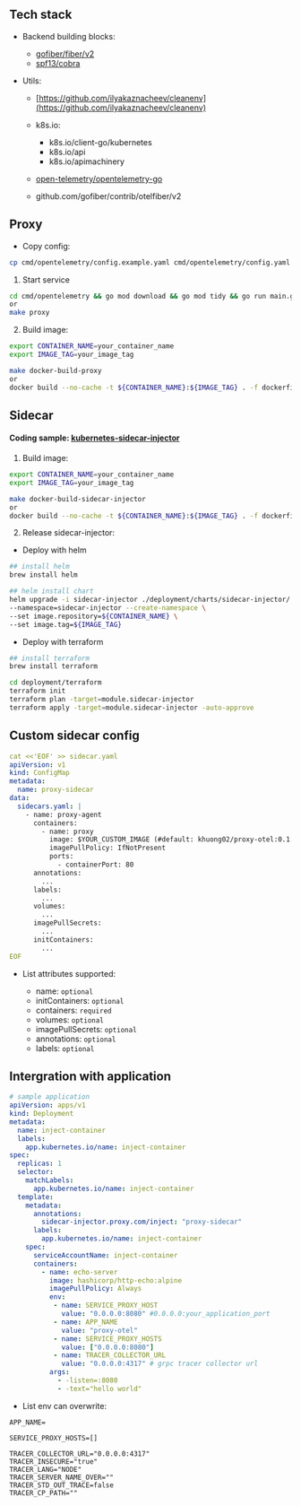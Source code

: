 ## Tech stack
- Backend building blocks:

    - [gofiber/fiber/v2](https://github.com/gofiber/fiber)
    - [spf13/cobra](https://github.com/spf13/cobra)

- Utils:

    - [https://github.com/ilyakaznacheev/cleanenv](https://github.com/ilyakaznacheev/cleanenv)
    - k8s.io:

        - k8s.io/client-go/kubernetes
        - k8s.io/api
        - k8s.io/apimachinery
    - [open-telemetry/opentelemetry-go](https://github.com/open-telemetry/opentelemetry-go)
    - github.com/gofiber/contrib/otelfiber/v2
    

## Proxy
- Copy config:
```bash
cp cmd/opentelemetry/config.example.yaml cmd/opentelemetry/config.yaml
```

1. Start service
```bash
cd cmd/opentelemetry && go mod download && go mod tidy && go run main.go
or
make proxy
```

2. Build image:
```bash
export CONTAINER_NAME=your_container_name
export IMAGE_TAG=your_image_tag
```

```bash
make docker-build-proxy
or
docker build --no-cache -t ${CONTAINER_NAME}:${IMAGE_TAG} . -f dockerfiles/Dockerfile.proxy
```


## Sidecar
#### Coding sample: [kubernetes-sidecar-injector](https://github.com/ExpediaGroup/kubernetes-sidecar-injector)

1. Build image:
```bash
export CONTAINER_NAME=your_container_name
export IMAGE_TAG=your_image_tag
```

```bash
make docker-build-sidecar-injector
or
docker build --no-cache -t ${CONTAINER_NAME}:${IMAGE_TAG} . -f dockerfiles/Dockerfile.sidecar-injector
```

2. Release sidecar-injector:

- Deploy with helm
```bash
## install helm
brew install helm
```

```bash
## helm install chart
helm upgrade -i sidecar-injector ./deployment/charts/sidecar-injector/. \
--namespace=sidecar-injector --create-namespace \
--set image.repository=${CONTAINER_NAME} \
--set image.tag=${IMAGE_TAG}
```

- Deploy with terraform
```bash
## install terraform
brew install terraform
```

```bash
cd deployment/terraform
terraform init
terraform plan -target=module.sidecar-injector
terraform apply -target=module.sidecar-injector -auto-approve
```

## Custom sidecar config
```yaml
cat <<'EOF' >> sidecar.yaml
apiVersion: v1
kind: ConfigMap
metadata:
  name: proxy-sidecar
data:
  sidecars.yaml: |
    - name: proxy-agent
      containers:
        - name: proxy
          image: $YOUR_CUSTOM_IMAGE (#default: khuong02/proxy-otel:0.1.0)
          imagePullPolicy: IfNotPresent
          ports:
            - containerPort: 80
      annotations:
        ...
      labels:
        ...
      volumes:
        ...
      imagePullSecrets:
        ...
      initContainers:
        ...
EOF
```

- List attributes supported:

    - name: `optional`
    - initContainers: `optional`
    - containers: `required`
    - volumes: `optional`
    - imagePullSecrets: `optional`
    - annotations: `optional`
    - labels: `optional`

## Intergration with application
```yaml
# sample application
apiVersion: apps/v1
kind: Deployment
metadata:
  name: inject-container
  labels:
    app.kubernetes.io/name: inject-container
spec:
  replicas: 1
  selector:
    matchLabels:
      app.kubernetes.io/name: inject-container
  template:
    metadata:
      annotations:
        sidecar-injector.proxy.com/inject: "proxy-sidecar"
      labels:
        app.kubernetes.io/name: inject-container
    spec:
      serviceAccountName: inject-container
      containers:
        - name: echo-server
          image: hashicorp/http-echo:alpine
          imagePullPolicy: Always
          env:
           - name: SERVICE_PROXY_HOST
             value: "0.0.0.0:8080" #0.0.0.0:your_application_port
           - name: APP_NAME
             value: "proxy-otel"
           - name: SERVICE_PROXY_HOSTS
             value: ["0.0.0.0:8080"]
           - name: TRACER_COLLECTOR_URL
             value: "0.0.0.0:4317" # grpc tracer collector url
          args:
            - -listen=:8080
            - -text="hello world"
```

- List env can overwrite:
```text
APP_NAME=

SERVICE_PROXY_HOSTS=[]

TRACER_COLLECTOR_URL="0.0.0.0:4317"
TRACER_INSECURE="true"
TRACER_LANG="NODE"
TRACER_SERVER_NAME_OVER=""
TRACER_STD_OUT_TRACE=false
TRACER_CP_PATH=""
```